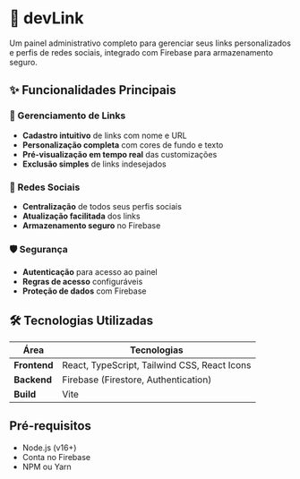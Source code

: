 # 🔗 devLink 

Um painel administrativo completo para gerenciar seus links personalizados e perfis de redes sociais, integrado com Firebase para armazenamento seguro.

## ✨ Funcionalidades Principais

### 🔗 Gerenciamento de Links
- **Cadastro intuitivo** de links com nome e URL
- **Personalização completa** com cores de fundo e texto
- **Pré-visualização em tempo real** das customizações
- **Exclusão simples** de links indesejados

### 📱 Redes Sociais
- **Centralização** de todos seus perfis sociais
- **Atualização facilitada** dos links
- **Armazenamento seguro** no Firebase

### 🛡️ Segurança
- **Autenticação** para acesso ao painel
- **Regras de acesso** configuráveis
- **Proteção de dados** com Firebase

## 🛠️ Tecnologias Utilizadas

| Área          | Tecnologias                                                                 |
|---------------|-----------------------------------------------------------------------------|
| **Frontend**  | React, TypeScript, Tailwind CSS, React Icons                               |
| **Backend**   | Firebase (Firestore, Authentication)                                       |
| **Build**     | Vite                                                                       |

## Pré-requisitos
- Node.js (v16+)
- Conta no Firebase
- NPM ou Yarn

